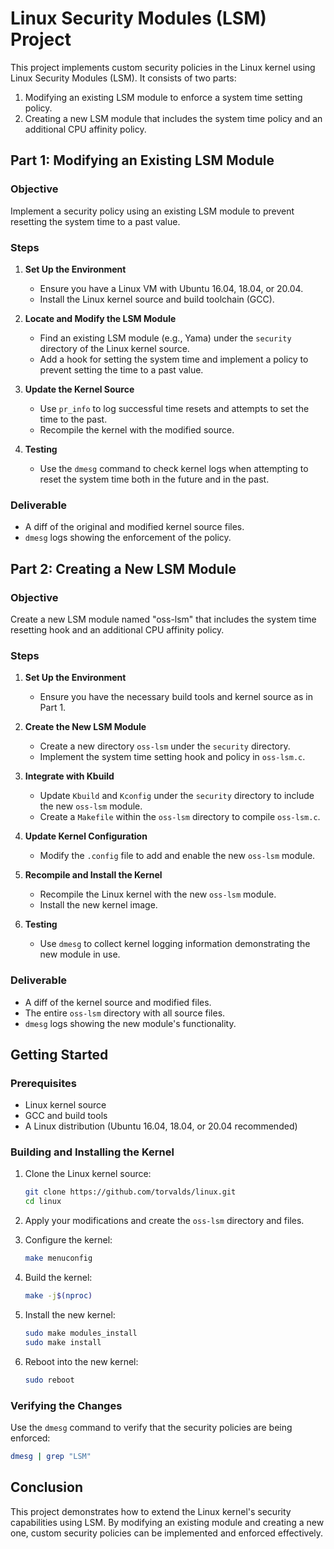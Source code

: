 # Linux Security Modules (LSM) Project

This project implements custom security policies in the Linux kernel using Linux Security Modules (LSM). It consists of two parts:

1. Modifying an existing LSM module to enforce a system time setting policy.
2. Creating a new LSM module that includes the system time policy and an additional CPU affinity policy.

## Part 1: Modifying an Existing LSM Module

### Objective

Implement a security policy using an existing LSM module to prevent resetting the system time to a past value.

### Steps

1. **Set Up the Environment**
   - Ensure you have a Linux VM with Ubuntu 16.04, 18.04, or 20.04.
   - Install the Linux kernel source and build toolchain (GCC).

2. **Locate and Modify the LSM Module**
   - Find an existing LSM module (e.g., Yama) under the `security` directory of the Linux kernel source.
   - Add a hook for setting the system time and implement a policy to prevent setting the time to a past value.

3. **Update the Kernel Source**
   - Use `pr_info` to log successful time resets and attempts to set the time to the past.
   - Recompile the kernel with the modified source.

4. **Testing**
   - Use the `dmesg` command to check kernel logs when attempting to reset the system time both in the future and in the past.

### Deliverable

- A diff of the original and modified kernel source files.
- `dmesg` logs showing the enforcement of the policy.

## Part 2: Creating a New LSM Module

### Objective

Create a new LSM module named "oss-lsm" that includes the system time resetting hook and an additional CPU affinity policy.

### Steps

1. **Set Up the Environment**
   - Ensure you have the necessary build tools and kernel source as in Part 1.

2. **Create the New LSM Module**
   - Create a new directory `oss-lsm` under the `security` directory.
   - Implement the system time setting hook and policy in `oss-lsm.c`.

3. **Integrate with Kbuild**
   - Update `Kbuild` and `Kconfig` under the `security` directory to include the new `oss-lsm` module.
   - Create a `Makefile` within the `oss-lsm` directory to compile `oss-lsm.c`.

4. **Update Kernel Configuration**
   - Modify the `.config` file to add and enable the new `oss-lsm` module.

5. **Recompile and Install the Kernel**
   - Recompile the Linux kernel with the new `oss-lsm` module.
   - Install the new kernel image.

6. **Testing**
   - Use `dmesg` to collect kernel logging information demonstrating the new module in use.

### Deliverable

- A diff of the kernel source and modified files.
- The entire `oss-lsm` directory with all source files.
- `dmesg` logs showing the new module's functionality.

## Getting Started

### Prerequisites

- Linux kernel source
- GCC and build tools
- A Linux distribution (Ubuntu 16.04, 18.04, or 20.04 recommended)

### Building and Installing the Kernel

1. Clone the Linux kernel source:
   ```sh
   git clone https://github.com/torvalds/linux.git
   cd linux
   ```

2. Apply your modifications and create the `oss-lsm` directory and files.

3. Configure the kernel:
   ```sh
   make menuconfig
   ```

4. Build the kernel:
   ```sh
   make -j$(nproc)
   ```

5. Install the new kernel:
   ```sh
   sudo make modules_install
   sudo make install
   ```

6. Reboot into the new kernel:
   ```sh
   sudo reboot
   ```

### Verifying the Changes

Use the `dmesg` command to verify that the security policies are being enforced:
```sh
dmesg | grep "LSM"
```

## Conclusion

This project demonstrates how to extend the Linux kernel's security capabilities using LSM. By modifying an existing module and creating a new one, custom security policies can be implemented and enforced effectively.
